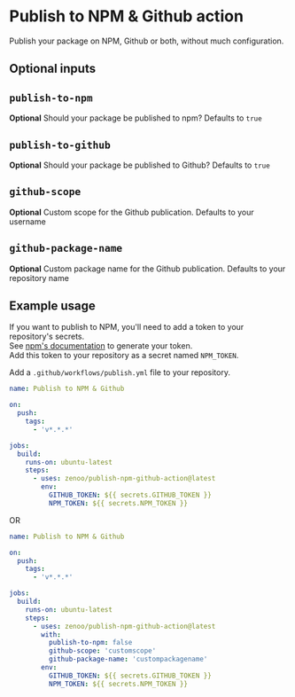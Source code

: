 # Publish to NPM & Github action

Publish your package on NPM, Github or both, without much configuration.

## Optional inputs

## `publish-to-npm`

**Optional** Should your package be published to npm? Defaults to `true`

## `publish-to-github`

**Optional** Should your package be published to Github? Defaults to `true`

## `github-scope`

**Optional** Custom scope for the Github publication. Defaults to your username

## `github-package-name`

**Optional** Custom package name for the Github publication. Defaults to your repository name


## Example usage

If you want to publish to NPM, you'll need to add a token to your repository's secrets.  
See [npm's documentation](https://docs.npmjs.com/creating-and-viewing-access-tokens) to generate your token.  
Add this token to your repository as a secret named `NPM_TOKEN`.

Add a `.github/workflows/publish.yml` file to your repository.

```yml
name: Publish to NPM & Github

on:
  push:
    tags:
      - 'v*.*.*'

jobs:
  build:
    runs-on: ubuntu-latest
    steps:
      - uses: zenoo/publish-npm-github-action@latest
        env:
          GITHUB_TOKEN: ${{ secrets.GITHUB_TOKEN }}
          NPM_TOKEN: ${{ secrets.NPM_TOKEN }}
```

OR

```yml
name: Publish to NPM & Github

on:
  push:
    tags: 
      - 'v*.*.*'

jobs:
  build:
    runs-on: ubuntu-latest
    steps:
      - uses: zenoo/publish-npm-github-action@latest
        with:
          publish-to-npm: false
          github-scope: 'customscope'
          github-package-name: 'custompackagename'
        env:
          GITHUB_TOKEN: ${{ secrets.GITHUB_TOKEN }}
          NPM_TOKEN: ${{ secrets.NPM_TOKEN }}
```

